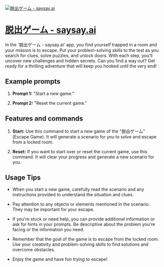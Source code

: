 [![脱出ゲーム - saysay.ai](null)](https://chat.openai.com/g/g-51ki0MJ1S-tuo-chu-gemu-saysay-ai)

# [脱出ゲーム - saysay.ai](https://chat.openai.com/g/g-51ki0MJ1S-tuo-chu-gemu-saysay-ai)

In the '脱出ゲーム - saysay.ai' app, you find yourself trapped in a room and your mission is to escape. Put your problem-solving skills to the test as you search for clues, solve puzzles, and unlock doors. With each step, you'll uncover new challenges and hidden secrets. Can you find a way out? Get ready for a thrilling adventure that will keep you hooked until the very end!

## Example prompts

1. **Prompt 1:** "Start a new game."

2. **Prompt 2:** "Reset the current game."

## Features and commands

1. **Start:** Use this command to start a new game of the "脱出ゲーム" (Escape Game). It will generate a scenario for you to solve and escape from a locked room.

2. **Reset:** If you want to start over or reset the current game, use this command. It will clear your progress and generate a new scenario for you.

## Usage Tips

- When you start a new game, carefully read the scenario and any instructions provided to understand the situation and clues.

- Pay attention to any objects or elements mentioned in the scenario. They may be important for your escape.

- If you're stuck or need help, you can provide additional information or ask for hints in your prompts. Be descriptive about the problem you're facing or the information you need.

- Remember that the goal of the game is to escape from the locked room. Use your creativity and problem-solving skills to find solutions and overcome obstacles.

- Enjoy the game and have fun trying to escape!